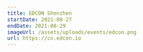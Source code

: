 ```yaml
---
title: EDCON Shenzhen
startDate: 2021-08-27
endDate: 2021-08-29
imageUrl: /assets/uploads/events/edcon.png
url: https://cn.edcon.io
---
```

